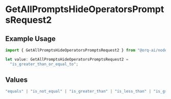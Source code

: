 # GetAllPromptsHideOperatorsPromptsRequest2

## Example Usage

```typescript
import { GetAllPromptsHideOperatorsPromptsRequest2 } from "@orq-ai/node/models/operations";

let value: GetAllPromptsHideOperatorsPromptsRequest2 =
  "is_greater_than_or_equal_to";
```

## Values

```typescript
"equals" | "is_not_equal" | "is_greater_than" | "is_less_than" | "is_greater_than_or_equal_to" | "is_less_than_or_equal_to" | "is_between" | "is_empty" | "is_not_empty"
```